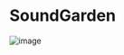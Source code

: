 # SoundGarden

![image](https://user-images.githubusercontent.com/88943961/160279178-c9d6ebba-855e-49b2-9496-fc1c985e4e27.png)
